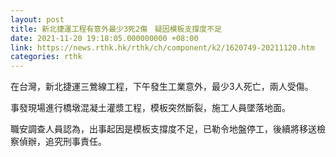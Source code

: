 ```yaml
---
layout: post
title: 新北捷運工程有意外最少3死2傷　疑因模板支撐度不足
date: 2021-11-20 19:18:05.000000000 +08:00
link: https://news.rthk.hk/rthk/ch/component/k2/1620749-20211120.htm
categories: rthk
---
```


在台灣，新北捷運三鶯線工程，下午發生工業意外，最少3人死亡，兩人受傷。

事發現場進行橋墩混凝土灌漿工程，模板突然斷裂，施工人員墜落地面。

職安調查人員認為，出事起因是模板支撐度不足，已勒令地盤停工，後續將移送檢察偵辦，追究刑事責任。
